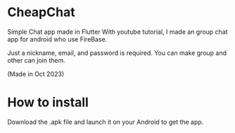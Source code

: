 # CheapChat
Simple Chat app made in Flutter
With youtube tutorial, I made an group chat app for android who use FireBase.

Just a nickname, email, and password is required.
You can make group and other can join them.

(Made in Oct 2023)

# How to install
Download the .apk file and launch it on your Android to get the app.
